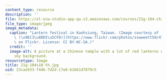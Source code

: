 ```yaml
---
content_type: resource
description: ''
file: https://ol-ocw-studio-app-qa.s3.amazonaws.com/courses/21g-104-chinese-iv-regular-spring-2018/23cae933f44b7d2d17e8b1b61d7879c5_21g-104s18-th.jpg
file_type: image/jpeg
image_metadata:
  caption: "Lantern festival in Kaohsiung, Taiwan. (Image courtesy of [sswweett59\
    \ (\u9EC3\u88D5\u5CF0)](https://www.flickr.com/photos/sswweett59/47083937842/in/photolist-5Wy27P-2i57vVc-2eJDukL-5XYKUD-vXDf-vXEC-vXDk-RtUV6C-vXEi-vXEk-vXDu-vXDJ-RXRSVd-vXDp-vXDw-vXDK-vXEs-vXEw-vXEm-vXEp-9mah2P-vXE9-vXDW-RNFxZb-vXDB-GaNuYY-qGtCB5-CidiY-RQz7XH-bps3JM-RFhPZa-5PDZzo-r99m5b-5PzHSg-5PDZUm-bps3r8-23tvb8F-g4QK9p-7xEQUk-bps3vg-bps3oi-bps3BH-7xJEsf-FoG3g2-225BGfo-g4QJs4-dfGgPP-RQz5FD-7xEQQF-RXRRBG)\
    \ on Flickr. License: CC BY-NC-SA.)"
  credit: ''
  image-alt: A picture at a Chinese temple with a lot of red lanterns with a blue
    sky background.
resourcetype: Image
title: 21g-104s18-th.jpg
uid: 23cae933-f44b-7d2d-17e8-b1b61d7879c5
---
```

